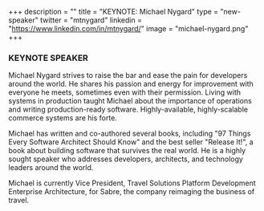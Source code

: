 +++
description = ""
title = "KEYNOTE: Michael Nygard"
type = "new-speaker"
twitter = "mtnygard"
linkedin = "https://www.linkedin.com/in/mtnygard/"
image = "michael-nygard.png"
+++
### <strong>KEYNOTE SPEAKER</strong>

Michael Nygard strives to raise the bar and ease the pain for developers around the world. He shares his passion and energy for improvement with everyone he meets, sometimes even with their permission. Living with systems in production taught Michael about the importance of operations and writing production-ready software. Highly-available, highly-scalable commerce systems are his forte.

Michael has written and co-authored several books, including "97 Things Every Software Architect Should Know" and the best seller "Release It!", a book about building software that survives the real world. He is a highly sought speaker who addresses developers, architects, and technology leaders around the world.

Michael is currently Vice President, Travel Solutions Platform Development Enterprise Architecture, for Sabre, the company reimaging the business of travel.